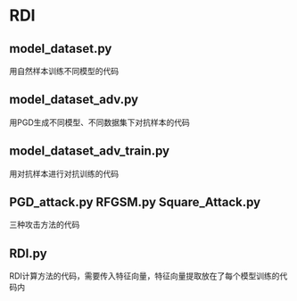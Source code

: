 # RDI
## model_dataset.py
用自然样本训练不同模型的代码
## model_dataset_adv.py
用PGD生成不同模型、不同数据集下对抗样本的代码
## model_dataset_adv_train.py
用对抗样本进行对抗训练的代码
## PGD_attack.py RFGSM.py Square_Attack.py
三种攻击方法的代码
## RDI.py
RDI计算方法的代码，需要传入特征向量，特征向量提取放在了每个模型训练的代码内
